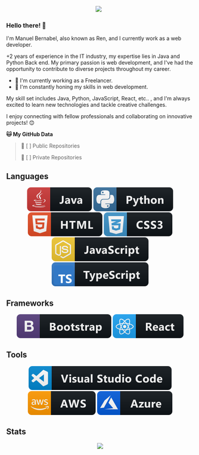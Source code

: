 <p align='center'>
<a href="https://www.linkedin.com/in/manuelbernabel/"><img height="64" src="https://cdn1.iconfinder.com/data/icons/logotypes/32/circle-linkedin-512.png"></a>&nbsp;&nbsp;
</p>  

### Hello there! 👋

I'm Manuel Bernabel, also known as Ren, and I currently work as a web developer.

+2 years of experience in the IT industry, my expertise lies in Java and Python Back end. My primary passion is web development, and I've had the opportunity to contribute to diverse projects throughout my career.

- 🔭 I'm currently working as a Freelancer.
- 🌱 I'm constantly honing my skills in web development.

My skill set includes Java, Python, JavaScript, React, etc.. , and I'm always excited to learn new technologies and tackle creative challenges.

I enjoy connecting with fellow professionals and collaborating on innovative projects! 😊

**🐱 My GitHub Data** 
 > 
> 📜 [ ] Public Repositories 
 > 
> 🔑 [ ] Private Repositories 


## Languages

   <p align="center">
      <img src="https://github.com/Renndr/Renndr/blob/main/assets/java.svg" />
     <img src="https://github.com/Renndr/Renndr/blob/main/assets/python.svg" />
     <img src="https://github.com/Renndr/Renndr/blob/main/assets/html.svg" />
     <img src="https://github.com/Renndr/Renndr/blob/main/assets/css3.svg" />
     <img src="https://github.com/Renndr/Renndr/blob/main/assets/js.svg" />
     <img src="https://github.com/Renndr/Renndr/blob/main/assets/typescript.svg" />
   </p>  

## Frameworks

   <p align="center">
      <img src="https://github.com/Renndr/Renndr/blob/main/assets/bootstrap.svg" />
      <img src="https://github.com/Renndr/Renndr/blob/main/assets/react.svg" />
   </p>
   
## Tools

   <p align="center">
      <img src="https://github.com/Renndr/Renndr/blob/main/assets/visualstudio_code.svg" />
      <img src="https://github.com/Renndr/Renndr/blob/main/assets/aws.svg" />
      <img src="https://github.com/Renndr/Renndr/blob/main/assets/azure.svg" />
   </p>
   
## Stats   

   <p align="center">
      <img width="50%" src="https://github-readme-stats.vercel.app/api?username=Renndr&layout=compact&theme=dark&hide_border=true&count_private=true&show_icons=true"/>
   </p>
